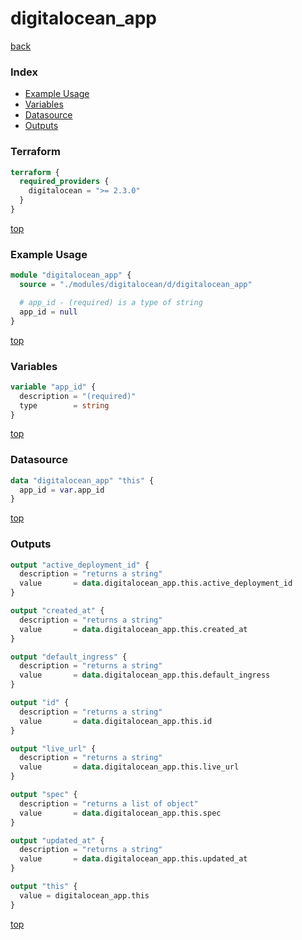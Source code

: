 # digitalocean_app

[back](../digitalocean.md)

### Index

- [Example Usage](#example-usage)
- [Variables](#variables)
- [Datasource](#datasource)
- [Outputs](#outputs)

### Terraform

```terraform
terraform {
  required_providers {
    digitalocean = ">= 2.3.0"
  }
}
```

[top](#index)

### Example Usage

```terraform
module "digitalocean_app" {
  source = "./modules/digitalocean/d/digitalocean_app"

  # app_id - (required) is a type of string
  app_id = null
}
```

[top](#index)

### Variables

```terraform
variable "app_id" {
  description = "(required)"
  type        = string
}
```

[top](#index)

### Datasource

```terraform
data "digitalocean_app" "this" {
  app_id = var.app_id
}
```

[top](#index)

### Outputs

```terraform
output "active_deployment_id" {
  description = "returns a string"
  value       = data.digitalocean_app.this.active_deployment_id
}

output "created_at" {
  description = "returns a string"
  value       = data.digitalocean_app.this.created_at
}

output "default_ingress" {
  description = "returns a string"
  value       = data.digitalocean_app.this.default_ingress
}

output "id" {
  description = "returns a string"
  value       = data.digitalocean_app.this.id
}

output "live_url" {
  description = "returns a string"
  value       = data.digitalocean_app.this.live_url
}

output "spec" {
  description = "returns a list of object"
  value       = data.digitalocean_app.this.spec
}

output "updated_at" {
  description = "returns a string"
  value       = data.digitalocean_app.this.updated_at
}

output "this" {
  value = digitalocean_app.this
}
```

[top](#index)